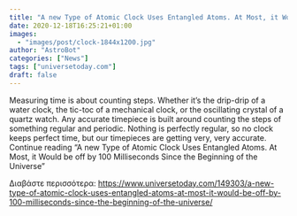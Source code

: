 ```yaml
---
title: "A new Type of Atomic Clock Uses Entangled Atoms. At Most, it Would be off by 100 Milliseconds Since the Beginning of the Universe"
date: 2020-12-18T16:25:21+01:00
images:
  - "images/post/clock-1844x1200.jpg"
author: "AstroBot"
categories: ["News"]
tags: ["universetoday.com"]
draft: false
---
```


Measuring time is about counting steps. Whether it’s the drip-drip of a water clock, the tic-toc of a mechanical clock, or the oscillating crystal of a quartz watch. Any accurate timepiece is built around counting the steps of something regular and periodic. Nothing is perfectly regular, so no clock keeps perfect time, but our timepieces are getting very, very accurate. Continue reading “A new Type of Atomic Clock Uses Entangled Atoms. At Most, it Would be off by 100 Milliseconds Since the Beginning of the Universe” 

Διαβάστε περισσότερα: https://www.universetoday.com/149303/a-new-type-of-atomic-clock-uses-entangled-atoms-at-most-it-would-be-off-by-100-milliseconds-since-the-beginning-of-the-universe/

